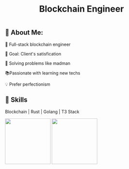 <h1 align="center">Blockchain Engineer</h1>

<img src="" />

<p align="center">
  <div>
    <h2>🌟 About Me:</h2>
    <p> 💪 Full-stack blockchain engineer</p>
    <p> 🎯 Goal: Client's satisfication </p>
    <p> 🔑 Solving problems like madman</p>
    <p> 📚Passionate with learning new techs</p>
    <p> 💡 Prefer perfectionism</p>
  </div> 
  <div>
  <h2>🌟 Skills</h2>
  <p>Blockchain | Rust | Golang | T3 Stack</p></div>
  <p>
  <img height="150em" src="https://github-readme-stats.vercel.app/api/top-langs/?username=ColonelCaptain88&layout=compact&theme=omni&hide_border=true" />
  <img height="150em" src="https://github-readme-stats.vercel.app/api?username=ColonelCaptain88&show_icons=true&theme=omni&hide_border=true" />
  </p>
</p>
